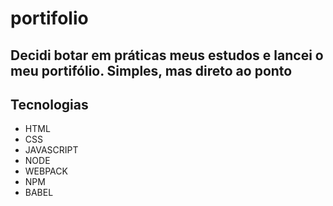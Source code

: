 # portifolio

## Decidi botar em práticas meus estudos e lancei o meu portifólio. Simples, mas direto ao ponto

## Tecnologias
- HTML
- CSS
- JAVASCRIPT
- NODE
- WEBPACK
- NPM
- BABEL
